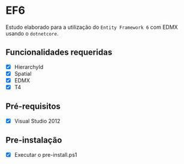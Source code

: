 # EF6

Estudo elaborado para a utilização do `Entity Framework 6` com EDMX usando o `dotnetcore`.

## Funcionalidades requeridas

- [x] HierarchyId
- [x] Spatial
- [x] EDMX
- [x] T4

## Pré-requisitos

- [x] Visual Studio 2012

## Pre-instalação

- [x] Executar o pre-install.ps1
